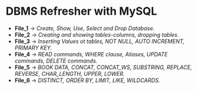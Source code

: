 # DBMS Refresher with MySQL
* **File_1** -> *Create, Show, Use, Select and Drop Database.*
* **File_2** -> *Creating and showing tables-columns, dropping tables.*
* **File_3** -> *Inserting Values ot tables, NOT NULL, AUTO INCREMENT, PRIMARY KEY.*
* **File_4** -> *READ commands, WHERE clause, Aliases, UPDATE commands, DELETE commands.*
* **File_5** -> *BOOK DATA, CONCAT, CONCAT_WS, SUBSTRING, REPLACE, REVERSE, CHAR_LENGTH, UPPER, LOWER.*
* **File_6** -> *DISTINCT, ORDER BY, LIMIT, LIKE, WILDCARDS.*
